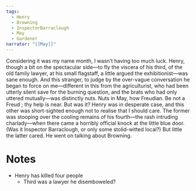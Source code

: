 ```yaml
---
tags:
  - Henry
  - Browning
  - InspectorBarraclough
  - May
  - Gardener
narrator: "[[May]]"
---
```

Considering it was my name month, I wasn’t having too much luck. Henry, though a bit on the spectacular side—to fly the viscera of his third, of the old family lawyer, at his small flagstaff, a little argued the exhibitionist—was sane enough. And this stranger, to judge by the over-vague conversation he began to force on me—different in this from the agriculturist, who had been utterly silent save for the burning question, and the brats who had only uttered mutually—was distinctly nuts. Nuts in May, how Freudian. Be not a Freud ; thy help is near. But was it? Henry was in desperate case, and this other was short-sighted enough not to realise that I should care. The former was stooping over the cooling remains of his fourth—the rash intruding charlady—when there came a horribly official knock at the little blue door. (Was it Inspector Barraclough, or only some stolid-witted local?) But little the latter cared. He went on talking about Browning.

# Notes
- Henry has killed four people
	- Third was a lawyer he disemboweled?
